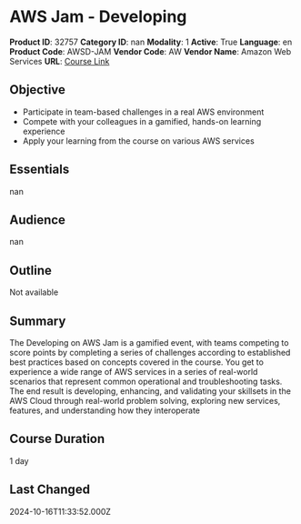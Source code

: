 # AWS Jam - Developing

**Product ID**: 32757
**Category ID**: nan
**Modality**: 1
**Active**: True
**Language**: en
**Product Code**: AWSD-JAM
**Vendor Code**: AW
**Vendor Name**: Amazon Web Services
**URL**: [Course Link](https://www.fastlaneus.com/course/amazon-awsd-jam)

## Objective
- Participate in team-based challenges in a real AWS environment
- Compete with your colleagues in a gamified, hands-on learning experience
- Apply your learning from the course on various AWS services

## Essentials
nan

## Audience
nan

## Outline
Not available

## Summary
The Developing on AWS Jam is a gamified event, with teams competing to score points by completing a series of challenges according to established best practices based on concepts covered in the course. You get to experience a wide range of AWS services in a series of real-world scenarios that represent common operational and troubleshooting tasks. The end result is developing, enhancing, and validating your skillsets in the AWS Cloud through real-world problem solving, exploring new services, features, and understanding how they interoperate

## Course Duration
1 day

## Last Changed
2024-10-16T11:33:52.000Z
